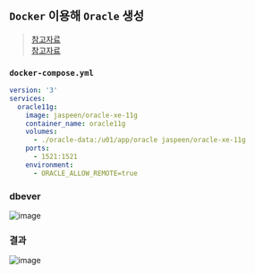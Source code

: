 ## `Docker` 이용해 `Oracle` 생성
> [참고자료](https://momobob.tistory.com/17) <br>
> [참고자료](https://jonghyeok-dev.tistory.com/56)

### `docker-compose.yml`
```yml
version: '3'
services:
  oracle11g:
    image: jaspeen/oracle-xe-11g
    container_name: oracle11g
    volumes:
      - ./oracle-data:/u01/app/oracle jaspeen/oracle-xe-11g
    ports:
      - 1521:1521
    environment:
      - ORACLE_ALLOW_REMOTE=true
```

### dbever
![image](https://user-images.githubusercontent.com/61215550/199864527-15a8a5e7-1c36-44d5-bcf8-9ff1ff423845.png)

### 결과
![image](https://user-images.githubusercontent.com/61215550/199864547-ee51ab72-7f02-4ee9-a37f-083c306de4a5.png)
